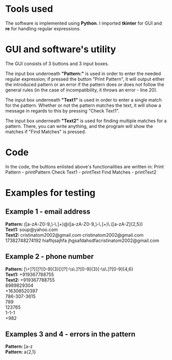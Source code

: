 <h1>Tools used</h1>
The software is implemented using <b>Python</b>. I imported <b>tkinter</b> for GUI and <b>re</b> for handling regular expressions.

<h1>GUI and software's utility</h1>
The GUI consists of 3 buttons and 3 input boxes. 

The input box underneath <b>"Pattern:"</b> is used in order to
enter the needed regular expression; if pressed the button "Print Pattern", it will output either the introduced
pattern or an error if the pattern does or does not follow the general rules (in the case of incompatibility, it
throws an error - line 20).

The input box underneath <b>"Text1"</b> is used in order to enter a single match for the pattern. Whether or not the
pattern matches the text, it will show a message in regards to this by pressing "Check Text1".

The input box underneath <b>"Text2"</b> is used for finding multiple matches for a pattern. There, you can write anything,
and the program will show the matches if "Find Matches" is pressed.

<h1>Code</h1>
In the code, the buttons enlisted above's functionalities are written in:
Print Pattern - printPattern
Check Text1 - printText
Find Matches - printText2

<h1>Examples for testing</h1>
<h2>Example 1 - email address</h2>
<b>Pattern: </b> ([a-zA-Z0-9_\-\.]+)@([a-zA-Z0-9_\-\.]+)\.([a-zA-Z]{2,5})<br>
<b>Text1: </b> soup@yahoo.com<br>
<b>Text2: </b> cristinatom2002@gmail.com cristinatom2002@gmail.com 17382748274192 hiafhjsajhfa jhgsafdahsdfacristinatom2002@gmail.com<br>

<h2>Example 2 - phone number</h2>
<b>Pattern: </b> [\+]?[(]?[0-9]{3}[)]?[-\s\.]?[0-9]{3}[-\s\.]?[0-9]{4,6}<br>
<b>Text1: </b> +919367788755 <br>
<b>Text2: </b> 
+919367788755 <br>
8989829304 <br>
+16308520397 <br>
786-307-3615 <br>
789 <br>
123765 <br>
1-1-1 <br>
+982 <br>

<h2>Examples 3 and 4 - errors in the pattern</h2>
<b>Pattern: </b>[a-z <br>
<b>Pattern: </b>a{2,1} <br>
